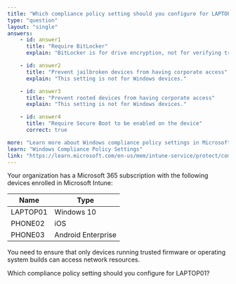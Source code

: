 ```yaml
---
title: "Which compliance policy setting should you configure for LAPTOP01?"
type: "question"
layout: "single"
answers:
    - id: answer1
      title: "Require BitLocker"
      explain: "BitLocker is for drive encryption, not for verifying trusted firmware or OS builds."

    - id: answer2
      title: "Prevent jailbroken devices from having corporate access"
      explain: "This setting is not for Windows devices."

    - id: answer3
      title: "Prevent rooted devices from having corporate access"
      explain: "This setting is not for Windows devices."

    - id: answer4
      title: "Require Secure Boot to be enabled on the device"
      correct: true

more: "Learn more about Windows compliance policy settings in Microsoft Intune."
learn: "Windows Compliance Policy Settings"
link: "https://learn.microsoft.com/en-us/mem/intune-service/protect/compliance-policy-create-windows"
---
```

Your organization has a Microsoft 365 subscription with the following devices enrolled in Microsoft Intune:

| Name      | Type               |
|-----------|--------------------|
| LAPTOP01  | Windows 10         |
| PHONE02  | iOS                |
| PHONE03  | Android Enterprise |

You need to ensure that only devices running trusted firmware or operating system builds can access network resources.

Which compliance policy setting should you configure for LAPTOP01?
